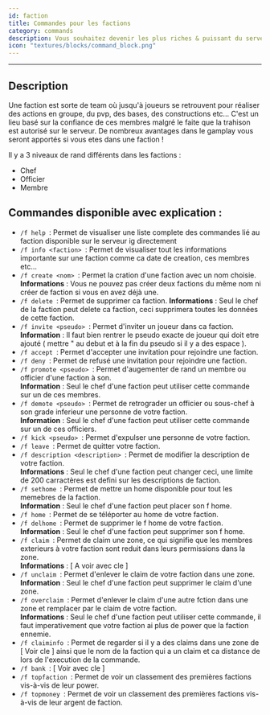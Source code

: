 ```yaml
---
id: faction
title: Commandes pour les factions 
category: commands
description: Vous souhaitez devenir les plus riches & puissant du serveur ? Travaillez en équipe pour évoluer plus vite et plus d'amuser sur le serveur ? Créez ou rejoignez une faction ! 
icon: "textures/blocks/command_block.png"
---
```

___
## Description  

Une faction est sorte de team où jusqu'à joueurs se retrouvent pour réaliser des actions en groupe, du pvp, des bases, des constructions etc...
C'est un lieu basé sur la confiance de ces membres malgré le faite que la trahison est autorisé sur le serveur. De nombreux avantages dans le gamplay vous seront apportés si vous etes dans une faction ! 

Il y a 3 niveaux de rand différents dans les factions : 

- Chef 
- Officier 
- Membre  

## Commandes disponible avec explication :  


* ``/f help ``: Permet de visualiser une liste complete des commandes lié au faction disponible sur le serveur ig directement
* ``/f info <faction> ``: Permet de visualiser tout les informations importante sur une faction comme ca date de creation, ces membres etc... 
* ``/f create <nom> ``: Permet la cration d'une faction avec un nom choisie.     
 **Informations** : Vous ne pouvez pas créer deux factions du même nom ni créer de faction si vous en avez déjà une. 
* ``/f delete ``: Permet de supprimer ca faction. 
 **Informations** : Seul le chef de la faction peut delete ca faction, ceci supprimera toutes les données de cette faction.   
* ``/f invite <pseudo> ``: Permet d'inviter un joueur dans ca faction.  
 **Information** : Il faut bien rentrer le pseudo exacte de joueur qui doit etre ajouté ( mettre " au debut et à la fin du pseudo si il y a des espace ).   
* ``/f accept ``: Permet d'accepter une invitation pour rejoindre une faction. 
* ``/f deny ``: Permet de refusé une invitation pour rejoindre une faction. 
* ``/f promote <pseudo> ``: Permet d'augementer de rand un membre ou officier d'une faction à son.   
 **Information** : Seul le chef d'une faction peut utiliser cette commande sur un de ces membres.
* ``/f demote <pseudo> ``: Permet de retrograder un officier ou sous-chef à son grade inferieur une personne de votre faction.   
 **Information** : Seul le chef d'une faction peut utiliser cette commande sur un de ces officiers.
* ``/f kick <pseudo> ``: Permet d'expulser une personne de votre faction. 
* ``/f leave ``: Permet de quitter votre faction.  
* ``/f description <description> ``: Permet de modifier la description de votre faction.  
 **Informations** : Seul le chef d'une faction peut changer ceci, une limite de 200 carractères est defini sur les descriptions de faction.  
* ``/f sethome ``: Permet de mettre un home disponible pour tout les memebres de la faction.    
 **Information** : Seul le chef d'une faction peut placer son f home.  
* ``/f home ``: Permet de se téléporter au home de votre faction.
* ``/f delhome ``: Permet de supprimer le f home de votre faction.  
 **Information** : Seul le chef d'une faction peut supprimer son f home.
* ``/f claim ``: Permet de claim une zone, ce qui signifie que les membres exterieurs à votre faction sont reduit dans leurs permissions dans la zone.   
 **Informations** : [ A voir avec cle ] 
* ``/f unclaim ``: Permet d'enlever le claim de votre faction dans une zone.  
 **Information** : Seul le chef d'une faction peut supprimer le claim d'une zone.
* ``/f overclaim ``: Permet d'enlever le claim d'une autre fction dans une zone et remplacer par le claim de votre faction.  
 **Informations** : Seul le chef d'une faction peut utiliser cette commande, il faut imperativement que votre faction ai plus de power que la faction ennemie.
* ``/f claiminfo ``: Permet de regarder si il y a des claims dans une zone de [ Voir cle ] ainsi que le nom de la faction qui a un claim et ca distance de lors de l'execution de la commande.
* ``/f bank ``: [ Voir avec cle ]
* ``/f topfaction ``: Permet de voir un classement des premières factions vis-à-vis de leur power.
* ``/f topmoney ``: Permet de voir un classement des premières factions vis-à-vis de leur argent de faction. 





 
